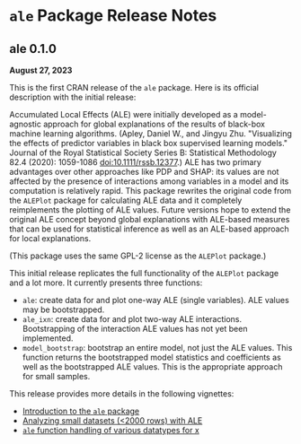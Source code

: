# `ale` Package Release Notes

## ale 0.1.0

**August 27, 2023**

This is the first CRAN release of the `ale` package. Here is its official description with the initial release:

Accumulated Local Effects (ALE) were initially developed as a model-agnostic approach for global explanations of the results of black-box machine learning algorithms. (Apley, Daniel W., and Jingyu Zhu. "Visualizing the effects of predictor variables in black box supervised learning models." Journal of the Royal Statistical Society Series B: Statistical Methodology 82.4 (2020): 1059-1086 <doi:10.1111/rssb.12377>.) ALE has two primary advantages over other approaches like PDP and SHAP: its values are not affected by the presence of interactions among variables in a model and its computation is relatively rapid. This package rewrites the original code from the `ALEPlot` package for calculating ALE data and it completely reimplements the plotting of ALE values. Future versions hope to extend the original ALE concept beyond global explanations with ALE-based measures that can be used for statistical inference as well as an ALE-based approach for local explanations.

(This package uses the same GPL-2 license as the `ALEPlot` package.)

This initial release replicates the full functionality of the `ALEPlot` package and a lot more. It currently presents three functions:

-   `ale`: create data for and plot one-way ALE (single variables). ALE values may be bootstrapped.
-   `ale_ixn`: create data for and plot two-way ALE interactions. Bootstrapping of the interaction ALE values has not yet been implemented.
-   `model_bootstrap`: bootstrap an entire model, not just the ALE values. This function returns the bootstrapped model statistics and coefficients as well as the bootstrapped ALE values. This is the appropriate approach for small samples.

This release provides more details in the following vignettes:

-   [Introduction to the `ale` package](vignettes/intro.Rmd "General introduction")
-   [Analyzing small datasets (\<2000 rows) with ALE](vignettes/small_datasets.Rmd "Analyzing small datasets")
-   [`ale` function handling of various datatypes for x](vignettes/x_datatypes.Rmd "various datatypes for x")
